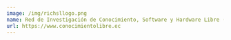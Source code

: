 ```yaml
---
image: /img/richsllogo.png
name: Red de Investigación de Conocimiento, Software y Hardware Libre (RICHSL)
url: https://www.conocimientolibre.ec
---
```

